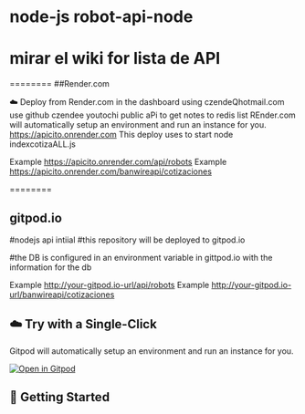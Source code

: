# node-js  robot-api-node
# mirar el wiki for lista de API


========
##Render.com

☁️ Deploy from Render.com in the dashboard using czendeQhotmail.com use github czendee
youtochi public aPi to get notes to redis list
REnder.com will automatically setup an environment and run an instance for you. 
https://apicito.onrender.com This deploy uses to start node indexcotizaALL.js

Example https://apicito.onrender.com/api/robots
Example https://apicito.onrender.com/banwireapi/cotizaciones



========
## gitpod.io

#nodejs api intiial
#this repository will be deployed to gitpod.io



#the DB is configured in an environment variable in gittpod.io with the information for the db


Example http://your-gitpod.io-url/api/robots
Example http://your-gitpod.io-url/banwireapi/cotizaciones


## ☁️ Try with a Single-Click

Gitpod will automatically setup an environment and run an instance for you.

[![Open in Gitpod](https://gitpod.io/button/open-in-gitpod.svg)](https://gitpod.io/#https://github.com/czendee/robot-api-nodejs/tree/versiongitpod_test)

## 🚀 Getting Started
